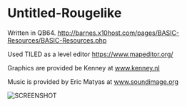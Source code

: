 # Untitled-Rougelike
Written in QB64. http://barnes.x10host.com/pages/BASIC-Resources/BASIC-Resources.php

Used TILED as a level editor https://www.mapeditor.org/ 

Graphics are provided be Kenney at www.kenney.nl

Music is provided by Eric Matyas at www.soundimage.org

![SCREENSHOT](/repository/Assets/screenshot.png?raw=true "ScreenShot")
